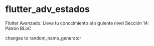 # flutter_adv_estados


Flutter Avanzado: Lleva tu conocimiento al siguiente nivel
Sección 14: Patrón BLoC


changes to random_name_generator
